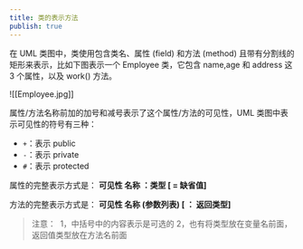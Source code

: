 ```yaml
---
title: 类的表示方法
publish: true
---
```


在 UML 类图中，类使用包含类名、属性 (field) 和方法 (method) 且带有分割线的矩形来表示，比如下图表示一个 Employee 类，它包含 name,age 和 address 这 3 个属性，以及 work() 方法。

![[Employee.jpg]]

属性/方法名称前加的加号和减号表示了这个属性/方法的可见性，UML 类图中表示可见性的符号有三种：

- `+`：表示 public
- `-`：表示 private
- `#`：表示 protected

属性的完整表示方式是： **可见性 名称 ：类型 \[ = 缺省值]**

方法的完整表示方式是： **可见性 名称 (参数列表) \[ ： 返回类型]**

> 注意：
> ​	1，中括号中的内容表示是可选的
> ​	2，也有将类型放在变量名前面，返回值类型放在方法名前面
